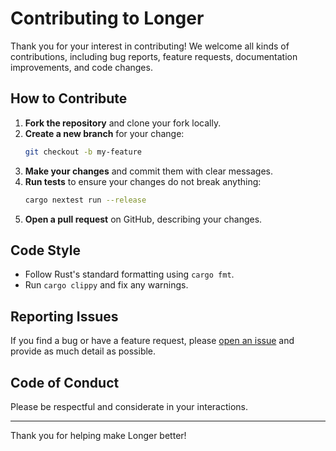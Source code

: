 # Contributing to Longer

Thank you for your interest in contributing! We welcome all kinds of contributions, including bug reports, feature requests, documentation improvements, and code changes.

## How to Contribute

1. **Fork the repository** and clone your fork locally.
2. **Create a new branch** for your change:
   ```bash
   git checkout -b my-feature
   ```
3. **Make your changes** and commit them with clear messages.
4. **Run tests** to ensure your changes do not break anything:
   ```bash
   cargo nextest run --release
   ```
5. **Open a pull request** on GitHub, describing your changes.

## Code Style

- Follow Rust's standard formatting using `cargo fmt`.
- Run `cargo clippy` and fix any warnings.

## Reporting Issues

If you find a bug or have a feature request, please [open an issue](https://github.com/ckoehler/longer/issues) and provide as much detail as possible.

## Code of Conduct

Please be respectful and considerate in your interactions.

---

Thank you for helping make Longer better!
